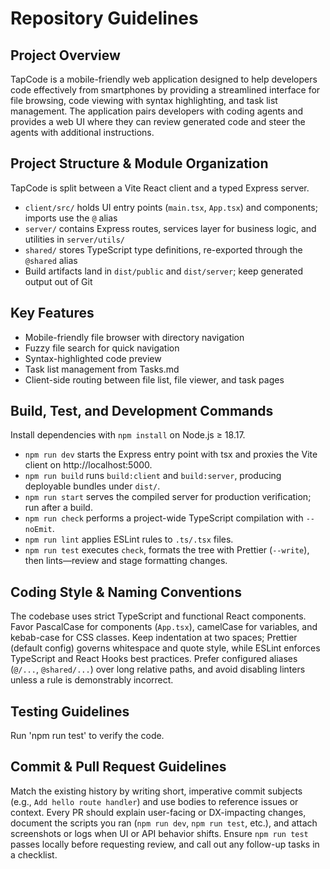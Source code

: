 # Repository Guidelines

## Project Overview

TapCode is a mobile-friendly web application designed to help developers code effectively from smartphones by providing a streamlined interface for file browsing, code viewing with syntax highlighting, and task list management. The application pairs developers with coding agents and provides a web UI where they can review generated code and steer the agents with additional instructions.

## Project Structure & Module Organization

TapCode is split between a Vite React client and a typed Express server.

- `client/src/` holds UI entry points (`main.tsx`, `App.tsx`) and components; imports use the `@` alias
- `server/` contains Express routes, services layer for business logic, and utilities in `server/utils/`
- `shared/` stores TypeScript type definitions, re-exported through the `@shared` alias
- Build artifacts land in `dist/public` and `dist/server`; keep generated output out of Git

## Key Features

- Mobile-friendly file browser with directory navigation
- Fuzzy file search for quick navigation
- Syntax-highlighted code preview
- Task list management from Tasks.md
- Client-side routing between file list, file viewer, and task pages

## Build, Test, and Development Commands

Install dependencies with `npm install` on Node.js ≥ 18.17.

- `npm run dev` starts the Express entry point with tsx and proxies the Vite client on http://localhost:5000.
- `npm run build` runs `build:client` and `build:server`, producing deployable bundles under `dist/`.
- `npm run start` serves the compiled server for production verification; run after a build.
- `npm run check` performs a project-wide TypeScript compilation with `--noEmit`.
- `npm run lint` applies ESLint rules to `.ts/.tsx` files.
- `npm run test` executes `check`, formats the tree with Prettier (`--write`), then lints—review and stage formatting changes.

## Coding Style & Naming Conventions

The codebase uses strict TypeScript and functional React components. Favor PascalCase for components (`App.tsx`), camelCase for variables, and kebab-case for CSS classes. Keep indentation at two spaces; Prettier (default config) governs whitespace and quote style, while ESLint enforces TypeScript and React Hooks best practices. Prefer configured aliases (`@/...`, `@shared/...`) over long relative paths, and avoid disabling linters unless a rule is demonstrably incorrect.

## Testing Guidelines

Run 'npm run test' to verify the code.

## Commit & Pull Request Guidelines

Match the existing history by writing short, imperative commit subjects (e.g., `Add hello route handler`) and use bodies to reference issues or context. Every PR should explain user-facing or DX-impacting changes, document the scripts you ran (`npm run dev`, `npm run test`, etc.), and attach screenshots or logs when UI or API behavior shifts. Ensure `npm run test` passes locally before requesting review, and call out any follow-up tasks in a checklist.
